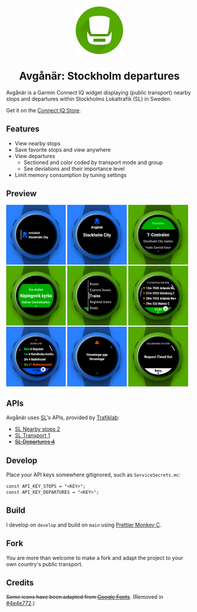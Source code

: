<p align="center"><img width="128" height="128" src="presentation/logo.png"></p>
<h1 align="center">Avgånär: Stockholm departures</h1>

Avgånär is a Garmin Connect IQ widget displaying (public transport) nearby stops and departures within Stockholms Lokaltrafik (SL) in Sweden.

Get it on the [Connect IQ Store](https://apps.garmin.com/apps/a96ddb52-3edd-4298-8348-5bd818376a2a).

## Features

- View nearby stops
- Save favorite stops and view anywhere
- View departures
  - Sectioned and color coded by transport mode and group
  - See deviations and their importance level
- Limit memory consumption by tuning settings

## Preview

<p>
  <img src="presentation/view-glance.png" width="32%" />
  <img src="presentation/view-preview.png" width="32%" />
  <img src="presentation/view-stops-nearby.png" width="32%" />
  <img src="presentation/view-stops-favorites.png" width="32%" />
  <img src="presentation/view-modes.png" width="32%" />
  <img src="presentation/view-departures-train.png" width="32%" />
  <img src="presentation/view-departures-bus.png" width="32%" />
  <img src="presentation/view-deviations.png" width="32%" />
  <img src="presentation/view-error.png" width="32%" />
</p>

## APIs

Avgånär uses [SL](https://sl.se/)'s APIs, provided by [Trafiklab](https://www.trafiklab.se):

- [SL Nearby stops 2](https://www.trafiklab.se/api/trafiklab-apis/sl/nearby-stops-2)
- [SL Transport 1](https://www.trafiklab.se/api/trafiklab-apis/sl/transport)
- ~~[SL Departures 4](https://www.trafiklab.se/api/trafiklab-apis/sl/departures-4/)~~

## Develop

Place your API keys somewhere gitignored, such as `ServiceSecrets.mc`:

```
const API_KEY_STOPS = "<KEY>";
const API_KEY_DEPARTURES = "<KEY>";
```

## Build

I develop on `develop` and build on `main` using [Prettier Monkey C](https://github.com/markw65/prettier-extension-monkeyc).

## Fork

You are more than welcome to make a fork and adapt the project to your own country's public transport.

## Credits

~~Some icons have been adapted from [Google Fonts](https://fonts.google.com/icons?icon.query=sign)~~. (Removed in [#4e4e772](https://github.com/felwal/avganar/commit/4e4e7724eca011174257edb4b2e3462818f5bd86).)
